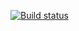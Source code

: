 [![Build status](https://ci.appveyor.com/api/projects/status/se4qkk9ddgws004g?svg=true)](https://ci.appveyor.com/project/SergKsi/ordercarddeliverydate)
